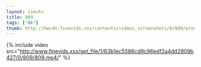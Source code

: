 ```yaml
--- 
layout: sieutv
title: 809
tags: ["0k"]
thumb: http://hwcdn.finevids.xxx/contents/videos_screenshots/0/809/preview.mp4.jpg
---
```

{% include video src="http://www.finevids.xxx/get_file/1/63b1ec5586cd9c96edf2a4dd2809b427/0/809/809.mp4/" %} 

